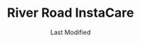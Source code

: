 ---
layout: location-page
date: Last Modified
description: "Local COVID-19 testing is available at River Road InstaCare in St. George, Utah, USA."
permalink: "locations/utah/st-george/river-road-instacare/"
tags:
  - locations
  - utah
title: River Road InstaCare
uniqueName: river-road-instacare
state: Utah
stateAbbr: UT
hood: "St. George"
address: "577 S River Rd"
city: "St. George"
zip: "84790"
zipsNearby: "84720 84721 84722 84742 84781 84725 84729 84762 84737 84746 84784 84745 84714 84753 84756 84757 84755 84758 84719 84772 84733 84738 84765 84763 84767 84779 84770 84771 84782 84783 84790 84791 84774 84780 86021 86432 89007 89008 89021 89024 89027 89034 89037 89067 89042" 
mapUrl: "http://maps.apple.com/?q=River+Road+InstaCare&address=577+S+River+Rd,St+George,Utah,84790"
locationType: Drive-thru
phone: "435-688-6300"
website: "https://intermountainhealthcare.org/locations/river-road-clinic/"
onlineBooking: undefined
closed: undefined
closedUpdate: April 20th, 2020
notes: "Requires phone screen."
days: Everyday
hours: 9AM-5PM
ctaMessage: Learn more
ctaUrl: "https://intermountainhealthcare.org/locations/river-road-clinic/"
---